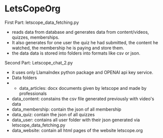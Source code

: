 # LetsCopeOrg

First Part: letscope_data_fetching.py
* reads data from database and generates data from content/videos, quizzes, memberships.
* It also generates for one user the quiz he had submitted, the content he watched, the membership he is paying and store them.
* the data data is stored into folders into formats like csv or json.

Second Part: Letscope_chat_2.py
* it uses only LlamaIndex python package and OPENAI api key service.
* Data folders
* * data_articles: docx documents given by letscope and made by professionals
*   data_content: constains the csv file generated previously with video's data
*   data_membership: contain the json of all membership
*   data_quiz: contain the json of all quizzes
*   data_user: contains all user folder with their json generated via letscope_data_fetching.py
*   data_website: contain all html pages of the website letscope.org
